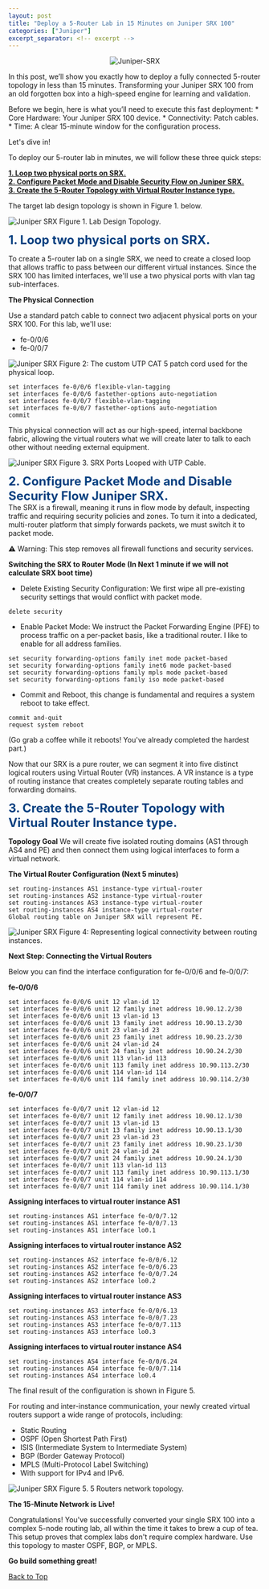 ```yaml
---
layout: post
title: "Deploy a 5-Router Lab in 15 Minutes on Juniper SRX 100"
categories: ["Juniper"]
excerpt_separator: <!-- excerpt -->
---
```

<p align="center">

<img src="/images/juniper_virtlab/1.png" alt="Juniper-SRX" title="Juniper-SRX-top">  

</p>

In this post, we’ll show you exactly how to deploy a fully connected 5-router topology in less than 15 minutes. 
Transforming your Juniper SRX 100 from an old forgotten box into a high-speed engine for learning and validation.
<!-- excerpt -->
<p>

</p>  
Before we begin, here is what you’ll need to execute this fast deployment:
* Core Hardware: Your Juniper SRX 100 device.  
* Connectivity: Patch cables.  
* Time: A clear 15-minute window for the configuration process.  

Let's dive in!  

To deploy our 5-router lab in minutes, we will follow these three quick steps:  

**<a href="#section1">1. Loop two physical ports on SRX.</a>**    
**<a href="#section2">2. Configure Packet Mode and Disable Security Flow on Juniper SRX.</a>**  
**<a href="#section3">3. Create the 5-Router Topology with Virtual Router Instance type.</a>**  

The target lab design topology is shown in Figure 1. below.

<img src="/images/juniper_virtlab/2.png" alt="Juniper SRX" title="Juniper SRX Lab">  
Figure 1. Lab Design Topology.  



**<span style="color:#074080; font-size:18.0pt;" id="section1">1. Loop two physical ports on SRX.</span>**  

To create a 5-router lab on a single SRX, we need to create a closed loop that allows traffic to pass between our different virtual instances. Since the SRX 100 has limited interfaces, we'll use a two physical ports with vlan tag sub-interfaces.  

**The Physical Connection**


Use a standard patch cable to connect two adjacent physical ports on your SRX 100. For this lab, we'll use:

* fe-0/0/6
* fe-0/0/7  

<img src="/images/juniper_virtlab/3.png" alt="Juniper SRX" title="Custom UTP cable for loop">  
Figure 2: The custom UTP CAT 5 patch cord used for the physical loop.

```
set interfaces fe-0/0/6 flexible-vlan-tagging
set interfaces fe-0/0/6 fastether-options auto-negotiation  
set interfaces fe-0/0/7 flexible-vlan-tagging
set interfaces fe-0/0/7 fastether-options auto-negotiation 
commit
``` 

This physical connection will act as our high-speed, internal backbone fabric, allowing the virtual routers what we will create later to talk to each other without needing external equipment.  

<img src="/images/juniper_virtlab/4.png" alt="Juniper SRX" title="Juniper SRX Lab">  
Figure 3. SRX Ports Looped with UTP Cable.

**<span style="color:#074080; font-size:18.0pt;" id="section2">2. Configure Packet Mode and Disable Security Flow Juniper SRX.</span>**  
The SRX is a firewall, meaning it runs in flow mode by default, inspecting traffic and requiring security policies and zones. To turn it into a dedicated, multi-router platform that simply forwards packets, we must switch it to packet mode.

⚠️ Warning: This step removes all firewall functions and security services.  

**Switching the SRX to Router Mode (In Next 1 minute if we will not calculate SRX boot time)**
* Delete Existing Security Configuration: We first wipe all pre-existing security settings that would conflict with packet mode.

```
delete security
```
* Enable Packet Mode: We instruct the Packet Forwarding Engine (PFE) to process traffic on a per-packet basis, like a traditional router. 
I like to enable for all address families.  

```
set security forwarding-options family inet mode packet-based
set security forwarding-options family inet6 mode packet-based
set security forwarding-options family mpls mode packet-based
set security forwarding-options family iso mode packet-based
```
* Commit and Reboot, this change is fundamental and requires a system reboot to take effect.  

```
commit and-quit
request system reboot
```
(Go grab a coffee while it reboots! You've already completed the hardest part.)   

Now that our SRX is a pure router, we can segment it into five distinct logical routers using Virtual Router (VR) instances. A VR instance is a type of routing instance that creates completely separate routing tables and forwarding domains.  

**<span style="color:#074080; font-size:18.0pt;" id="section3">3. Create the 5-Router Topology with Virtual Router Instance type.</span>**   

**Topology Goal**
We will create five isolated routing domains (AS1 through AS4 and PE) and then connect them using logical interfaces to form a virtual network.

**The Virtual Router Configuration (Next 5 minutes)**

```
set routing-instances AS1 instance-type virtual-router
set routing-instances AS2 instance-type virtual-router
set routing-instances AS3 instance-type virtual-router
set routing-instances AS4 instance-type virtual-router
Global routing table on Juniper SRX will represent PE.
```

<img src="/images/juniper_virtlab/5.png" alt="Juniper SRX" title="Juniper SRX Virtual Routers">  
Figure 4: Representing logical connectivity between routing instances.

**Next Step: Connecting the Virtual Routers**

Below you can find the interface configuration for fe-0/0/6 and fe-0/0/7:  

**fe-0/0/6**
```
set interfaces fe-0/0/6 unit 12 vlan-id 12
set interfaces fe-0/0/6 unit 12 family inet address 10.90.12.2/30
set interfaces fe-0/0/6 unit 13 vlan-id 13
set interfaces fe-0/0/6 unit 13 family inet address 10.90.13.2/30
set interfaces fe-0/0/6 unit 23 vlan-id 23
set interfaces fe-0/0/6 unit 23 family inet address 10.90.23.2/30
set interfaces fe-0/0/6 unit 24 vlan-id 24
set interfaces fe-0/0/6 unit 24 family inet address 10.90.24.2/30
set interfaces fe-0/0/6 unit 113 vlan-id 113
set interfaces fe-0/0/6 unit 113 family inet address 10.90.113.2/30
set interfaces fe-0/0/6 unit 114 vlan-id 114
set interfaces fe-0/0/6 unit 114 family inet address 10.90.114.2/30
```  
**fe-0/0/7**
```
set interfaces fe-0/0/7 unit 12 vlan-id 12
set interfaces fe-0/0/7 unit 12 family inet address 10.90.12.1/30
set interfaces fe-0/0/7 unit 13 vlan-id 13
set interfaces fe-0/0/7 unit 13 family inet address 10.90.13.1/30
set interfaces fe-0/0/7 unit 23 vlan-id 23
set interfaces fe-0/0/7 unit 23 family inet address 10.90.23.1/30
set interfaces fe-0/0/7 unit 24 vlan-id 24
set interfaces fe-0/0/7 unit 24 family inet address 10.90.24.1/30
set interfaces fe-0/0/7 unit 113 vlan-id 113
set interfaces fe-0/0/7 unit 113 family inet address 10.90.113.1/30
set interfaces fe-0/0/7 unit 114 vlan-id 114
set interfaces fe-0/0/7 unit 114 family inet address 10.90.114.1/30
```

**Assigning interfaces to virtual router instance AS1**
```
set routing-instances AS1 interface fe-0/0/7.12
set routing-instances AS1 interface fe-0/0/7.13
set routing-instances AS1 interface lo0.1
```  

**Assigning interfaces to virtual router instance AS2**
```
set routing-instances AS2 interface fe-0/0/6.12
set routing-instances AS2 interface fe-0/0/6.23
set routing-instances AS2 interface fe-0/0/7.24
set routing-instances AS2 interface lo0.2
```  

**Assigning interfaces to virtual router instance AS3**
```
set routing-instances AS3 interface fe-0/0/6.13
set routing-instances AS3 interface fe-0/0/7.23
set routing-instances AS3 interface fe-0/0/7.113
set routing-instances AS3 interface lo0.3
```  

**Assigning interfaces to virtual router instance AS4**
```
set routing-instances AS4 interface fe-0/0/6.24
set routing-instances AS4 interface fe-0/0/7.114
set routing-instances AS4 interface lo0.4
```  
The final result of the configuration is shown in Figure 5.  

For routing and inter-instance communication, your newly created virtual routers support a wide range of protocols, including:  

* Static Routing
* OSPF (Open Shortest Path First)
* ISIS (Intermediate System to Intermediate System)
* BGP (Border Gateway Protocol)
* MPLS (Multi-Protocol Label Switching)
* With support for IPv4 and IPv6.

<img src="/images/juniper_virtlab/6.png" alt="Juniper SRX" title="Juniper SRX Virtual Routers">  
Figure 5. 5 Routers network topology.  

**The 15-Minute Network is Live!**

Congratulations! You've successfully converted your single SRX 100 into a complex 5-node routing lab, all within the time it takes to brew a cup of tea. This setup proves that complex labs don't require complex hardware. Use this topology to master OSPF, BGP, or MPLS.

**Go build something great!**

<a href="#top">Back to Top</a>   



